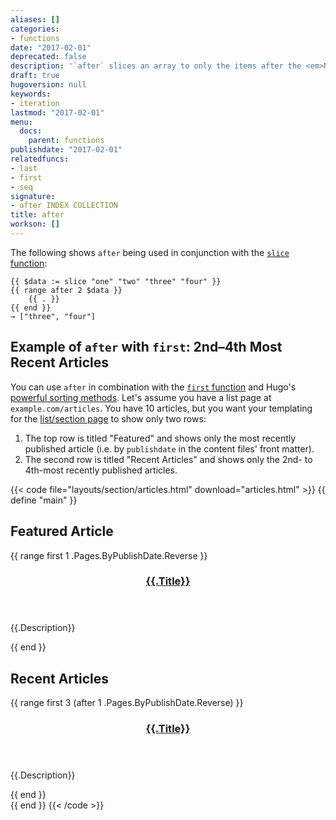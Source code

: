 ```yaml
---
aliases: []
categories:
- functions
date: "2017-02-01"
deprecated: false
description: '`after` slices an array to only the items after the <em>N</em>th item.'
draft: true
hugoversion: null
keywords:
- iteration
lastmod: "2017-02-01"
menu:
  docs:
    parent: functions
publishdate: "2017-02-01"
relatedfuncs:
- last
- first
- seq
signature:
- after INDEX COLLECTION
title: after
workson: []
---
```


The following shows `after` being used in conjunction with the [`slice` function][slice]:

```
{{ $data := slice "one" "two" "three" "four" }}
{{ range after 2 $data }}
    {{ . }}
{{ end }}
→ ["three", "four"]
```

## Example of `after` with `first`: 2nd&ndash;4th Most Recent Articles

You can use `after` in combination with the [`first` function][] and Hugo's [powerful sorting methods][lists]. Let's assume you have a list page at `example.com/articles`. You have 10 articles, but you want your templating for the [list/section page][] to show only two rows:

1. The top row is titled "Featured" and shows only the most recently published article (i.e. by `publishdate` in the content files' front matter).
2. The second row is titled "Recent Articles" and shows only the 2nd- to 4th-most recently published articles.

{{< code file="layouts/section/articles.html" download="articles.html" >}}
{{ define "main" }}
<section class="row featured-article">
    <h2>Featured Article</h2>
    {{ range first 1 .Pages.ByPublishDate.Reverse }}
     <header>
        <h3><a href="{{.Permalink}}">{{.Title}}</a></h3>
    </header>
    <p>{{.Description}}</p>
    {{ end }}
</section>
<div class="row recent-articles">
    <h2>Recent Articles</h2>
    {{ range first 3 (after 1 .Pages.ByPublishDate.Reverse) }}
        <section class="recent-article">
            <header>
                <h3><a href="{{.Permalink}}">{{.Title}}</a></h3>
            </header>
            <p>{{.Description}}</p>
        </section>
    {{ end }}
</div>
{{ end }}
{{< /code >}}

[`first` function]: /functions/first/
[list/section page]: /templates/section-templates/
[lists]: /templates/lists/#order-content
[slice]: /functions/slice/
